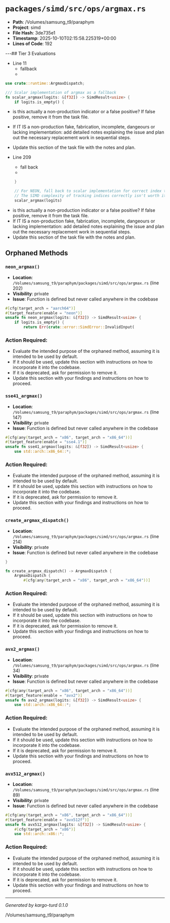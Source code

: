 # `packages/simd/src/ops/argmax.rs`

- **Path**: /Volumes/samsung_t9/paraphym
- **Project**: simd
- **File Hash**: 3de735e1  
- **Timestamp**: 2025-10-10T02:15:58.225319+00:00  
- **Lines of Code**: 192

---## Tier 3 Evaluations


- Line 11
  - fallback
  - 

```rust
use crate::runtime::ArgmaxDispatch;

/// Scalar implementation of argmax as a fallback
fn scalar_argmax(logits: &[f32]) -> SimdResult<usize> {
    if logits.is_empty() {
```

- is this actually a non-production indicator or a false positive? If false positive, remove it from the task file.
- If IT IS a non-production fake, fabrication, incomplete, dangeours or lacking implementation: add detailed notes explaining the issue and plan out the necessary replacement work in sequential steps. 
- Update this section of the task file with the notes and plan.


- Line 209
  - fall back
  - 

```rust
    }

    // For NEON, fall back to scalar implementation for correct index tracking
    // The SIMD complexity of tracking indices correctly isn't worth it for most use cases
    scalar_argmax(logits)
```

- is this actually a non-production indicator or a false positive? If false positive, remove it from the task file.
- If IT IS a non-production fake, fabrication, incomplete, dangeours or lacking implementation: add detailed notes explaining the issue and plan out the necessary replacement work in sequential steps. 
- Update this section of the task file with the notes and plan.

## Orphaned Methods


### `neon_argmax()`

- **Location**: `/Volumes/samsung_t9/paraphym/packages/simd/src/ops/argmax.rs` (line 202)
- **Visibility**: private
- **Issue**: Function is defined but never called anywhere in the codebase

```rust
#[cfg(target_arch = "aarch64")]
#[target_feature(enable = "neon")]
unsafe fn neon_argmax(logits: &[f32]) -> SimdResult<usize> {
    if logits.is_empty() {
        return Err(crate::error::SimdError::InvalidInput(
```

### Action Required:

- Evaluate the intended purpose of the orphaned method, assuming it is intended to be used by default.
- If it should be used, update this section with instructions on how to incorporate it into the codebase.
- If it is deprecated, ask for permission to remove it.
- Update this section with your findings and instructions on how to proceed.


### `sse41_argmax()`

- **Location**: `/Volumes/samsung_t9/paraphym/packages/simd/src/ops/argmax.rs` (line 147)
- **Visibility**: private
- **Issue**: Function is defined but never called anywhere in the codebase

```rust
#[cfg(any(target_arch = "x86", target_arch = "x86_64"))]
#[target_feature(enable = "sse4.1")]
unsafe fn sse41_argmax(logits: &[f32]) -> SimdResult<usize> {
    use std::arch::x86_64::*;

```

### Action Required:

- Evaluate the intended purpose of the orphaned method, assuming it is intended to be used by default.
- If it should be used, update this section with instructions on how to incorporate it into the codebase.
- If it is deprecated, ask for permission to remove it.
- Update this section with your findings and instructions on how to proceed.


### `create_argmax_dispatch()`

- **Location**: `/Volumes/samsung_t9/paraphym/packages/simd/src/ops/argmax.rs` (line 214)
- **Visibility**: private
- **Issue**: Function is defined but never called anywhere in the codebase

```rust
}

fn create_argmax_dispatch() -> ArgmaxDispatch {
    ArgmaxDispatch {
        #[cfg(any(target_arch = "x86", target_arch = "x86_64"))]
```

### Action Required:

- Evaluate the intended purpose of the orphaned method, assuming it is intended to be used by default.
- If it should be used, update this section with instructions on how to incorporate it into the codebase.
- If it is deprecated, ask for permission to remove it.
- Update this section with your findings and instructions on how to proceed.


### `avx2_argmax()`

- **Location**: `/Volumes/samsung_t9/paraphym/packages/simd/src/ops/argmax.rs` (line 34)
- **Visibility**: private
- **Issue**: Function is defined but never called anywhere in the codebase

```rust
#[cfg(any(target_arch = "x86", target_arch = "x86_64"))]
#[target_feature(enable = "avx2")]
unsafe fn avx2_argmax(logits: &[f32]) -> SimdResult<usize> {
    use std::arch::x86_64::*;

```

### Action Required:

- Evaluate the intended purpose of the orphaned method, assuming it is intended to be used by default.
- If it should be used, update this section with instructions on how to incorporate it into the codebase.
- If it is deprecated, ask for permission to remove it.
- Update this section with your findings and instructions on how to proceed.


### `avx512_argmax()`

- **Location**: `/Volumes/samsung_t9/paraphym/packages/simd/src/ops/argmax.rs` (line 89)
- **Visibility**: private
- **Issue**: Function is defined but never called anywhere in the codebase

```rust
#[cfg(any(target_arch = "x86", target_arch = "x86_64"))]
#[target_feature(enable = "avx512f")]
unsafe fn avx512_argmax(logits: &[f32]) -> SimdResult<usize> {
    #[cfg(target_arch = "x86")]
    use std::arch::x86::*;
```

### Action Required:

- Evaluate the intended purpose of the orphaned method, assuming it is intended to be used by default.
- If it should be used, update this section with instructions on how to incorporate it into the codebase.
- If it is deprecated, ask for permission to remove it.
- Update this section with your findings and instructions on how to proceed.

---

*Generated by kargo-turd 0.1.0*

/Volumes/samsung_t9/paraphym